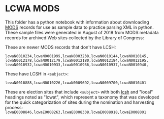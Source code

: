# LCWA MODS

This folder has a python notebook with information about downloading
[MODS](http://www.loc.gov/standards/mods/) records for use as sample data to
practice parsing XML in python. These sample files were generated in August of
2018 from MODS metadata records for archived Web sites collected by the Library
of Congress:

These are newer MODS records that don't have LCSH:
```
lcwaN0010234,lcwaN0001999,lcwaN0003238,lcwaN0010144,lcwaN0010145,
lcwaN0012178,lcwaN0012179,lcwaN0012180,lcwaN0012184,lcwaN0012195,
lcwaN0010932,lcwaN0010933,lcwaN0010936,lcwaN0010937,lcwaN0010940,
```

These have LCSH in `<subject>`:

`lcwaN0010888,lcwaN0010226,lcwaN0009692,lcwaN0009700,lcwaN0010401`

These are election sites that include `<subject>` with both [lcsh](https://en.wikipedia.org/wiki/LCSH)
and "local" headings noted as "lcwat", which represent a taxonomy that was
developed for the quick categorization of sites during the nomination and
harvesting process:
`lcwaE0008846,lcwaE0008263,lcwaE0008338,lcwaE0008918,lcwaE0008001`
